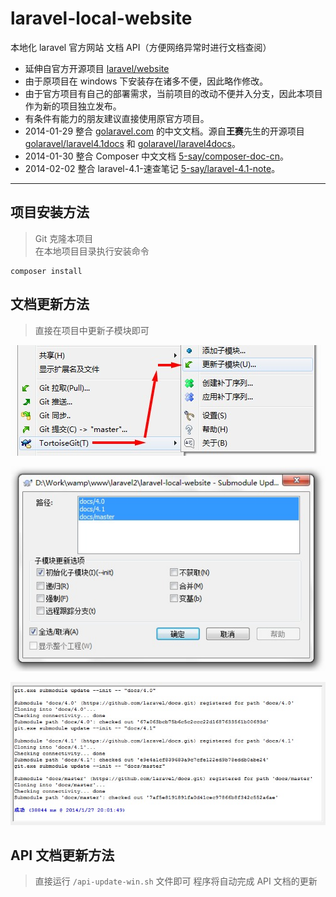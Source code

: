 laravel-local-website
====================

本地化 laravel 官方网站 文档 API（方便网络异常时进行文档查阅）

- 延伸自官方开源项目 [laravel/website](https://github.com/laravel/website)
- 由于原项目在 windows 下安装存在诸多不便，因此略作修改。
- 由于官方项目有自己的部署需求，当前项目的改动不便并入分支，因此本项目作为新的项目独立发布。
- 有条件有能力的朋友建议直接使用原官方项目。
- 2014-01-29 整合 [golaravel.com](http://www.golaravel.com/) 的中文文档。源自**王赛**先生的开源项目 [golaravel/laravel4.1docs](https://github.com/golaravel/laravel4.1docs) 和 [golaravel/laravel4docs](https://github.com/golaravel/laravel4docs)。
- 2014-01-30 整合 Composer 中文文档 [5-say/composer-doc-cn](https://github.com/5-say/composer-doc-cn)。
- 2014-02-02 整合 laravel-4.1-速查笔记 [5-say/laravel-4.1-note](https://github.com/5-say/laravel-4.1-note)。

---

## 项目安装方法

> Git 克隆本项目  
> 在本地项目目录执行安装命令

    composer install

## 文档更新方法

> 直接在项目中更新子模块即可

![选择菜单](/public/assets/img/readme/tg-01.jpg "Optional title")

![全选更新](/public/assets/img/readme/tg-02.jpg "Optional title")

![更新结束](/public/assets/img/readme/tg-03.jpg "Optional title")

## API 文档更新方法

> 直接运行 `/api-update-win.sh` 文件即可
> 程序将自动完成 API 文档的更新
